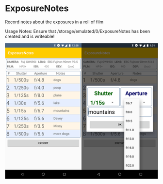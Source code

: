 # ExposureNotes
Record notes about the exposures in a roll of film

Usage Notes:
Ensure that /storage/emulated/0/ExposureNotes has been created and is writeable!

![Alt text](ExposureNotes.png?raw=true)
